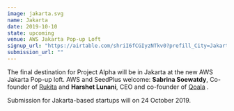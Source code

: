 ```yaml
---
image: jakarta.svg
name: Jakarta
date: 2019-10-10
state: upcoming
venue: AWS Jakarta Pop-up Loft
signup_url: "https://airtable.com/shriI6fCGIyzNTkv0?prefill_City=Jakarta"
submission_url: ""
---
```


The final destination for Project Alpha will be in Jakarta at the new AWS Jakarta Pop-up loft. AWS and SeedPlus welcome:  **Sabrina Soewatdy**, Co-founder of [Rukita]( https://www.rukita.co/) and **Harshet Lunani**, CEO and co-founder of [Qoala](https://www.qoala.id/) .

Submission for Jakarta-based startups will on 24 October 2019.
